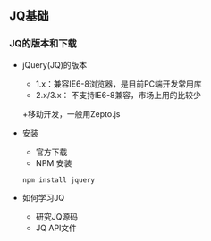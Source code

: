 ## JQ基础

### JQ的版本和下载

- jQuery(JQ)的版本

    + 1.x：兼容IE6-8浏览器，是目前PC端开发常用库
    + 2.x/3.x： 不支持IE6-8兼容，市场上用的比较少

    +移动开发，一般用Zepto.js

- 安装
    + 官方下载
    + NPM 安装
    ```
    npm install jquery
    ```


- 如何学习JQ

    + 研究JQ源码
    + JQ API文件